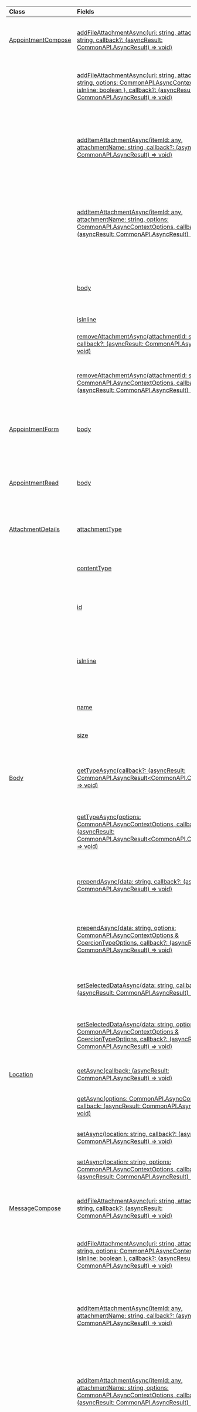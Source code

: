 | Class | Fields | Description |
|:---|:---|:---|
|[AppointmentCompose](/javascript/api/outlook/outlook.appointmentcompose)|[addFileAttachmentAsync(uri: string, attachmentName: string, callback?: (asyncResult: CommonAPI.AsyncResult<string>) => void)](/javascript/api/outlook/outlook.appointmentcompose#addFileAttachmentAsync_uri__attachmentName__callback__asyncResult_)|Adds a file to a message or appointment as an attachment.|
||[addFileAttachmentAsync(uri: string, attachmentName: string, options: CommonAPI.AsyncContextOptions & { isInline: boolean }, callback?: (asyncResult: CommonAPI.AsyncResult<string>) => void)](/javascript/api/outlook/outlook.appointmentcompose#addFileAttachmentAsync_uri__attachmentName__options__isInline__callback__asyncResult_)|Adds a file to a message or appointment as an attachment.|
||[addItemAttachmentAsync(itemId: any, attachmentName: string, callback?: (asyncResult: CommonAPI.AsyncResult<string>) => void)](/javascript/api/outlook/outlook.appointmentcompose#addItemAttachmentAsync_itemId__attachmentName__callback__asyncResult_)|Adds an Exchange item, such as a message, as an attachment to the message or appointment.|
||[addItemAttachmentAsync(itemId: any, attachmentName: string, options: CommonAPI.AsyncContextOptions, callback?: (asyncResult: CommonAPI.AsyncResult<string>) => void)](/javascript/api/outlook/outlook.appointmentcompose#addItemAttachmentAsync_itemId__attachmentName__options__callback__asyncResult_)|Adds an Exchange item, such as a message, as an attachment to the message or appointment.|
||[body](/javascript/api/outlook/outlook.appointmentcompose#body)|Gets an object that provides methods for manipulating the body of an item.|
||[isInline](/javascript/api/outlook/outlook.appointmentcompose#isInline)||
||[removeAttachmentAsync(attachmentId: string, callback?: (asyncResult: CommonAPI.AsyncResult<void>) => void)](/javascript/api/outlook/outlook.appointmentcompose#removeAttachmentAsync_attachmentId__callback__asyncResult_)|Removes an attachment from a message or appointment.|
||[removeAttachmentAsync(attachmentId: string, options: CommonAPI.AsyncContextOptions, callback?: (asyncResult: CommonAPI.AsyncResult<void>) => void)](/javascript/api/outlook/outlook.appointmentcompose#removeAttachmentAsync_attachmentId__options__callback__asyncResult_)|Removes an attachment from a message or appointment.|
|[AppointmentForm](/javascript/api/outlook/outlook.appointmentform)|[body](/javascript/api/outlook/outlook.appointmentform#body)|Gets an object that provides methods for manipulating the body of an item.|
|[AppointmentRead](/javascript/api/outlook/outlook.appointmentread)|[body](/javascript/api/outlook/outlook.appointmentread#body)|Gets an object that provides methods for manipulating the body of an item.|
|[AttachmentDetails](/javascript/api/outlook/outlook.attachmentdetails)|[attachmentType](/javascript/api/outlook/outlook.attachmentdetails#attachmentType)|Gets a value that indicates the type of an attachment.|
||[contentType](/javascript/api/outlook/outlook.attachmentdetails#contentType)|Gets the MIME content type of the attachment.|
||[id](/javascript/api/outlook/outlook.attachmentdetails#id)|Gets the Exchange attachment ID of the attachment.|
||[isInline](/javascript/api/outlook/outlook.attachmentdetails#isInline)|Gets a value that indicates whether the attachment should be displayed in the body of the item.|
||[name](/javascript/api/outlook/outlook.attachmentdetails#name)|Gets the name of the attachment.|
||[size](/javascript/api/outlook/outlook.attachmentdetails#size)|Gets the size of the attachment in bytes.|
|[Body](/javascript/api/outlook/outlook.body)|[getTypeAsync(callback?: (asyncResult: CommonAPI.AsyncResult<CommonAPI.CoercionType>) => void)](/javascript/api/outlook/outlook.body#getTypeAsync_callback__asyncResult_)|Gets a value that indicates whether the content is in HTML or text format.|
||[getTypeAsync(options: CommonAPI.AsyncContextOptions, callback?: (asyncResult: CommonAPI.AsyncResult<CommonAPI.CoercionType>) => void)](/javascript/api/outlook/outlook.body#getTypeAsync_options__callback__asyncResult_)|Gets a value that indicates whether the content is in HTML or text format.|
||[prependAsync(data: string, callback?: (asyncResult: CommonAPI.AsyncResult<void>) => void)](/javascript/api/outlook/outlook.body#prependAsync_data__callback__asyncResult_)|Adds the specified content to the beginning of the item body.|
||[prependAsync(data: string, options: CommonAPI.AsyncContextOptions & CoercionTypeOptions, callback?: (asyncResult: CommonAPI.AsyncResult<void>) => void)](/javascript/api/outlook/outlook.body#prependAsync_data__options__callback__asyncResult_)|Adds the specified content to the beginning of the item body.|
||[setSelectedDataAsync(data: string, callback?: (asyncResult: CommonAPI.AsyncResult<void>) => void)](/javascript/api/outlook/outlook.body#setSelectedDataAsync_data__callback__asyncResult_)|Replaces the selection in the body with the specified text.|
||[setSelectedDataAsync(data: string, options: CommonAPI.AsyncContextOptions & CoercionTypeOptions, callback?: (asyncResult: CommonAPI.AsyncResult<void>) => void)](/javascript/api/outlook/outlook.body#setSelectedDataAsync_data__options__callback__asyncResult_)|Replaces the selection in the body with the specified text.|
|[Location](/javascript/api/outlook/outlook.location)|[getAsync(callback: (asyncResult: CommonAPI.AsyncResult<string>) => void)](/javascript/api/outlook/outlook.location#getAsync_callback__asyncResult_)|Gets the location of an appointment.|
||[getAsync(options: CommonAPI.AsyncContextOptions, callback: (asyncResult: CommonAPI.AsyncResult<string>) => void)](/javascript/api/outlook/outlook.location#getAsync_options__callback__asyncResult_)|Gets the location of an appointment.|
||[setAsync(location: string, callback?: (asyncResult: CommonAPI.AsyncResult<void>) => void)](/javascript/api/outlook/outlook.location#setAsync_location__callback__asyncResult_)|Sets the location of an appointment.|
||[setAsync(location: string, options: CommonAPI.AsyncContextOptions, callback?: (asyncResult: CommonAPI.AsyncResult<void>) => void)](/javascript/api/outlook/outlook.location#setAsync_location__options__callback__asyncResult_)|Sets the location of an appointment.|
|[MessageCompose](/javascript/api/outlook/outlook.messagecompose)|[addFileAttachmentAsync(uri: string, attachmentName: string, callback?: (asyncResult: CommonAPI.AsyncResult<string>) => void)](/javascript/api/outlook/outlook.messagecompose#addFileAttachmentAsync_uri__attachmentName__callback__asyncResult_)|Adds a file to a message or appointment as an attachment.|
||[addFileAttachmentAsync(uri: string, attachmentName: string, options: CommonAPI.AsyncContextOptions & { isInline: boolean }, callback?: (asyncResult: CommonAPI.AsyncResult<string>) => void)](/javascript/api/outlook/outlook.messagecompose#addFileAttachmentAsync_uri__attachmentName__options__isInline__callback__asyncResult_)|Adds a file to a message or appointment as an attachment.|
||[addItemAttachmentAsync(itemId: any, attachmentName: string, callback?: (asyncResult: CommonAPI.AsyncResult<string>) => void)](/javascript/api/outlook/outlook.messagecompose#addItemAttachmentAsync_itemId__attachmentName__callback__asyncResult_)|Adds an Exchange item, such as a message, as an attachment to the message or appointment.|
||[addItemAttachmentAsync(itemId: any, attachmentName: string, options: CommonAPI.AsyncContextOptions, callback?: (asyncResult: CommonAPI.AsyncResult<string>) => void)](/javascript/api/outlook/outlook.messagecompose#addItemAttachmentAsync_itemId__attachmentName__options__callback__asyncResult_)|Adds an Exchange item, such as a message, as an attachment to the message or appointment.|
||[bcc](/javascript/api/outlook/outlook.messagecompose#bcc)|Gets an object that provides methods to get or update the recipients on the **Bcc** (blind carbon copy) line of a message.|
||[body](/javascript/api/outlook/outlook.messagecompose#body)|Gets an object that provides methods for manipulating the body of an item.|
||[isInline](/javascript/api/outlook/outlook.messagecompose#isInline)||
||[removeAttachmentAsync(attachmentId: string, callback?: (asyncResult: CommonAPI.AsyncResult<void>) => void)](/javascript/api/outlook/outlook.messagecompose#removeAttachmentAsync_attachmentId__callback__asyncResult_)|Removes an attachment from a message or appointment.|
||[removeAttachmentAsync(attachmentId: string, options: CommonAPI.AsyncContextOptions, callback?: (asyncResult: CommonAPI.AsyncResult<void>) => void)](/javascript/api/outlook/outlook.messagecompose#removeAttachmentAsync_attachmentId__options__callback__asyncResult_)|Removes an attachment from a message or appointment.|
|[MessageRead](/javascript/api/outlook/outlook.messageread)|[body](/javascript/api/outlook/outlook.messageread#body)|Gets an object that provides methods for manipulating the body of an item.|
|[PhoneNumber](/javascript/api/outlook/outlook.phonenumber)|[type](/javascript/api/outlook/outlook.phonenumber#type)|Gets a string that identifies the type of phone number: Home, Work, Mobile, Unspecified.|
|[Recipients](/javascript/api/outlook/outlook.recipients)|[addAsync(recipients: (string \| EmailUser \| EmailAddressDetails)[], callback?: (asyncResult: CommonAPI.AsyncResult<void>) => void)](/javascript/api/outlook/outlook.recipients#addAsync_recipients_)|Adds a recipient list to the existing recipients for an appointment or message.|
||[addAsync(recipients: (string \| EmailUser \| EmailAddressDetails)[], options: CommonAPI.AsyncContextOptions, callback?: (asyncResult: CommonAPI.AsyncResult<void>) => void)](/javascript/api/outlook/outlook.recipients#addAsync_recipients_)|Adds a recipient list to the existing recipients for an appointment or message.|
||[getAsync(callback: (asyncResult: CommonAPI.AsyncResult<EmailAddressDetails[]>) => void)](/javascript/api/outlook/outlook.recipients#getAsync_callback__asyncResult_)|Gets a recipient list for an appointment or message.|
||[getAsync(options: CommonAPI.AsyncContextOptions, callback: (asyncResult: CommonAPI.AsyncResult<EmailAddressDetails[]>) => void)](/javascript/api/outlook/outlook.recipients#getAsync_options__callback__asyncResult_)|Gets a recipient list for an appointment or message.|
||[setAsync(recipients: (string \| EmailUser \| EmailAddressDetails)[], callback: (asyncResult: CommonAPI.AsyncResult<void>) => void)](/javascript/api/outlook/outlook.recipients#setAsync_recipients_)|Sets a recipient list for an appointment or message.|
||[setAsync(recipients: (string \| EmailUser \| EmailAddressDetails)[], options: CommonAPI.AsyncContextOptions, callback: (asyncResult: CommonAPI.AsyncResult<void>) => void)](/javascript/api/outlook/outlook.recipients#setAsync_recipients_)|Sets a recipient list for an appointment or message.|
|[Subject](/javascript/api/outlook/outlook.subject)|[getAsync(callback: (asyncResult: CommonAPI.AsyncResult<string>) => void)](/javascript/api/outlook/outlook.subject#getAsync_callback__asyncResult_)|Gets the subject of an appointment or message.|
||[getAsync(options: CommonAPI.AsyncContextOptions, callback: (asyncResult: CommonAPI.AsyncResult<string>) => void)](/javascript/api/outlook/outlook.subject#getAsync_options__callback__asyncResult_)|Gets the subject of an appointment or message.|
||[setAsync(subject: string, callback?: (asyncResult: CommonAPI.AsyncResult<void>) => void)](/javascript/api/outlook/outlook.subject#setAsync_subject__callback__asyncResult_)|Sets the subject of an appointment or message.|
||[setAsync(subject: string, options: CommonAPI.AsyncContextOptions, callback?: (asyncResult: CommonAPI.AsyncResult<void>) => void)](/javascript/api/outlook/outlook.subject#setAsync_subject__options__callback__asyncResult_)|Sets the subject of an appointment or message.|
|[Time](/javascript/api/outlook/outlook.time)|[getAsync(callback: (asyncResult: CommonAPI.AsyncResult<Date>) => void)](/javascript/api/outlook/outlook.time#getAsync_callback__asyncResult_)|Gets the start or end time of an appointment.|
||[getAsync(options: CommonAPI.AsyncContextOptions, callback: (asyncResult: CommonAPI.AsyncResult<Date>) => void)](/javascript/api/outlook/outlook.time#getAsync_options__callback__asyncResult_)|Gets the start or end time of an appointment.|
||[setAsync(dateTime: Date, callback?: (asyncResult: CommonAPI.AsyncResult<void>) => void)](/javascript/api/outlook/outlook.time#setAsync_dateTime__callback__asyncResult_)|Sets the start or end time of an appointment.|
||[setAsync(dateTime: Date, options: CommonAPI.AsyncContextOptions, callback?: (asyncResult: CommonAPI.AsyncResult<void>) => void)](/javascript/api/outlook/outlook.time#setAsync_dateTime__options__callback__asyncResult_)|Sets the start or end time of an appointment.|
